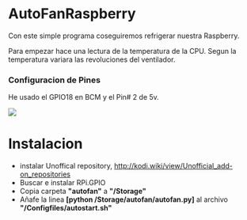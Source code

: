 # AutoFanRaspberry
Con este simple programa coseguiremos refrigerar nuestra Raspberry.

Para empezar hace una lectura de la temperatura de la CPU.
Segun la temperatura variara las revoluciones del ventilador.

### Configuracion de Pines
He usado el GPIO18 en BCM y el Pin# 2 de 5v.

![](https://lh6.googleusercontent.com/eWESIuflT7q0pWbRIgwDWgngNDqBSXE4pofI1MhxQ9gXC6f2Ns72n9N4-fiVfJcBkv_9ic84v2k0tNs=w1422-h923-rw)

# Instalacion

- instalar Unoffical repository, http://kodi.wiki/view/Unofficial_add-on_repositories
- Buscar e instalar RPi.GPIO
- Copia carpeta **"autofan"** a **"/Storage"**
- Añafe la linea **[python /Storage/autofan/autofan.py]** al archivo **"/Configfiles/autostart.sh"**


